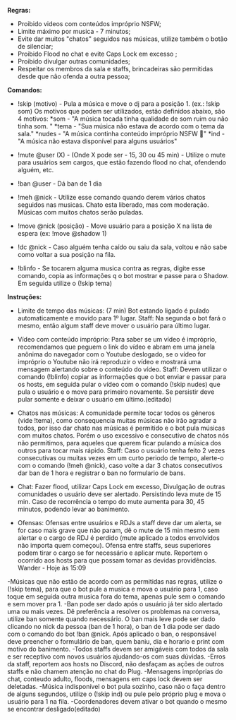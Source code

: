 **Regras:**
- Proibido videos com conteúdos impróprio NSFW;
- Limite máximo por musica - 7 minutos;
- Evite dar muitos "chatos" seguidos nas músicas, utilize também o botão de silenciar;
- Proibido Flood no chat e evite Caps Lock em excesso ;
- Proibido divulgar outras comunidades;
- Respeitar os membros da sala e staffs, brincadeiras são permitidas desde que não ofenda a outra pessoa;

**Comandos:**
- !skip (motivo) - Pula a música e move o dj para a posição 1. (ex.: !skip som)
Os motivos que podem ser utilizados, estão definidos abaixo, são 4 motivos: 
*som - "A música tocada tinha qualidade de som ruim ou não tinha som. "
*tema - "Sua música não estava de acordo com o tema da sala."
*nudes - "A música continha conteúdo impróprio NSFW :underage:"
*ind - "A música não estava disponível para alguns usuários"

- !mute @user (X) - (Onde X pode ser - 15, 30 ou 45 min) - Utilize o mute para usuários sem cargos, que estão fazendo flood no chat, ofendendo alguém, etc.
- !ban @user - Dá ban de 1 dia
- !meh @nick - Utilize esse comando quando derem vários chatos seguidos nas musicas. Chato esta liberado, mas com moderação. Músicas com muitos chatos serão puladas. 
- !move @nick (posição) - Move usuário para a posição X na lista de espera (ex: !move @shadow 1)
- !dc @nick - Caso alguém tenha caído ou saiu da sala, voltou e não sabe como voltar a sua posição na fila.
- !blinfo - Se tocarem alguma musica contra as regras, digite esse comando, copia as informações q o bot mostrar e passe para o Shadow. Em seguida utilize o (!skip tema)

**Instruções:**
- Limite de tempo das músicas: (7 min)
Bot estando ligado é pulado automaticamente e movido para 1º lugar.
Staff: Na segunda o bot fará o mesmo, então algum staff deve mover o usuário para último lugar.

- Vídeo com conteúdo impróprio:
Para saber se um vídeo é impróprio, recomendamos que peguem o link do vídeo e abram em uma janela anônima do navegador com o Youtube deslogado, se o vídeo for impróprio o Youtube não irá reproduzir o vídeo e mostrará uma mensagem alertando sobre o conteúdo do vídeo.
Staff: Devem utilizar o comando (!blinfo) copiar as informações que o bot enviar e passar para os hosts, em seguida pular o vídeo com o comando (!skip nudes) que pula o usuário e o move para primeiro novamente. Se persistir deve pular somente e deixar o usuário em último.(editado)

- Chatos nas músicas:
A comunidade permite tocar todos os gêneros (vide !tema), como consequencia muitas músicas não irão agradar a todos, por isso dar chato nas músicas é permitido e o bot pula músicas com muitos chatos. Porém o uso excessivo e consecutivo de chatos nós não permitimos, para aqueles que querem ficar pulando a música dos outros para tocar mais rápido.
Staff: Caso o usuário tenha feito 2 vezes consecutivas ou muitas vezes em um curto periodo de tempo, alerte-o com o comando (!meh @nick), caso volte a dar 3 chatos consecutivos dar ban de 1 hora e registrar o ban no formulario de bans.

- Chat:
Fazer flood, utilizar Caps Lock em excesso, Divulgação de outras comunidades o usuário deve ser alertado. Persistindo leva mute de 15 min. Caso de recorrência o tempo do mute aumenta para 30, 45 minutos, podendo levar ao banimento.

- Ofensas:
Ofensas entre usuários e RDJs a staff deve dar um alerta, se for caso mais grave que não param, dê o mute de 15 min mesmo sem alertar e o cargo de RDJ é perdido (mute aplicado a todos envolvidos não importa quem começou).
Ofensa entre staffs, seus superiores podem tirar o cargo se for necessário e aplicar mute. Reportem o ocorrido aos hosts para que possam tomar as devidas providências.
Wander - Hoje às 15:09

-Músicas que não estão de acordo com as permitidas nas regras, utilize o (!skip tema), para que o bot pule a musica e mova o usuário para 1, caso toque em seguida outra musica fora do tema, apenas pule sem o comando e sem mover pra 1.
-Ban pode ser dado após o usuário já ter sido alertado uma ou mais vezes. Dê preferência a resolver os problemas na conversa, utilize ban somente quando necessário. O ban mais leve pode ser dado clicando no nick da pessoa (ban de 1 hora), o ban de 1 dia pode ser dado com o comando do bot !ban @nick. Após aplicado o ban, o responsável deve preencher o formulário de ban, quem baniu, dia e horario e print com motivo do banimento.
-Todos staffs devem ser amigáveis com todos da sala e ser receptivo com novos usuários ajudando-os com suas dúvidas.
-Erros da staff, reportem aos hosts no Discord, não desfaçam as ações de outros staffs e não chamem atenção no chat do Plug.
-Mensagens impróprias do chat, conteudo adulto, floods, mensagens em caps lock devem ser deletadas.
-Música indisponível o bot pula sozinho, caso não o faça dentro de alguns segundos, utilize o (!skip ind) ou pule pelo próprio plug e mova o usuário para 1 na fila.
-Coordenadores devem ativar o bot quando o mesmo se encontrar desligado(editado)
